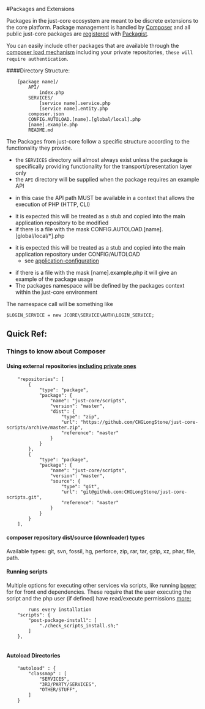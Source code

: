 #Packages and Extensions


Packages in the just-core ecosystem are meant to be discrete extensions to the core platform. Package management is handled by [Composer](https://getcomposer.org/) and all public just-core packages are [registered](https://packagist.org/packages/just-core/) with [Packagist](https://packagist.org).

You can easily include other packages that are available through the [composer load mechanism](https://getcomposer.org/doc/05-repositories.md) including your private repositories, `these will require authentication`.




####Directory Structure:

```
    [package name]/
        API/ 
            index.php 
        SERVICES/
            [service name].service.php
            [service name].entity.php
        composer.json
        CONFIG.AUTOLOAD.[name].[global/local].php
        [name].example.php
        README.md
```   

The Packages from just-core follow a specific structure according to the functionality they provide.
 * the `SERVICES` directory will almost always exist unless the package is specifically providing functionality for the transport/presentation layer only
 * the `API` directory will be supplied when the package requires an example API 
  - in this case the API path MUST be available in a context that allows the execution of PHP (HTTP, CLI)
   * it is expected this will be treated as a stub and copied into the main application repository to be modified
 * if there is a file with the mask CONFIG.AUTOLOAD.[name].[global/local/*].php 
  - it is expected this will be treated as a stub and copied into the main application repository under CONFIG/AUTOLOAD 
    * see [application-configuration](https://github.com/CHGLongStone/just-core-stub/wiki#application-configuration)
* if there is a file with the mask [name].example.php it will give an example of the package usage
* The packages namespace will be defined by the packages context within the just-core environment

 

The namespace call will be something like 
```
$LOGIN_SERVICE = new JCORE\SERVICE\AUTH\LOGIN_SERVICE;
```

## Quick Ref: 
### Things to know about Composer

#### Using external repositories [including private ones](https://getcomposer.org/doc/05-repositories.md#package-2)

```
	"repositories": [
		{
			"type": "package",
			"package": {
				"name": "just-core/scripts",
				"version": "master",
				"dist": {
					"type": "zip",
					"url": "https://github.com/CHGLongStone/just-core-scripts/archive/master.zip",
					"reference": "master"
				}
			}
		},
		{
			"type": "package",
			"package": {
				"name": "just-core/scripts",
				"version": "master",
				"source": {
					"type": "git",
					"url": "git@github.com:CHGLongStone/just-core-scripts.git",
					"reference": "master"
				}
			}
		}
	],
```

#### composer repository dist/source (downloader) types 

Available types: git, svn, fossil, hg, perforce, zip, rar, tar, gzip, xz, phar, file, path.

#### Running scripts
Multiple options for executing other services via scripts, like running [bower](https://bower.io/) for for front end dependencies. These require that the user executing the script and the php user (if defined) have read/execute permissions 
[more:](https://getcomposer.org/doc/articles/scripts.md)

```
        runs every installation
	"scripts": {
		"post-package-install": [
			"./check_scripts_install.sh;"
		]
	},


```

#### Autoload Directories

```
	"autoload" : {
		"classmap" : [
			"SERVICES",
			"3RD/PARTY/SERVICES",
			"OTHER/STUFF",
		]
	}
```

